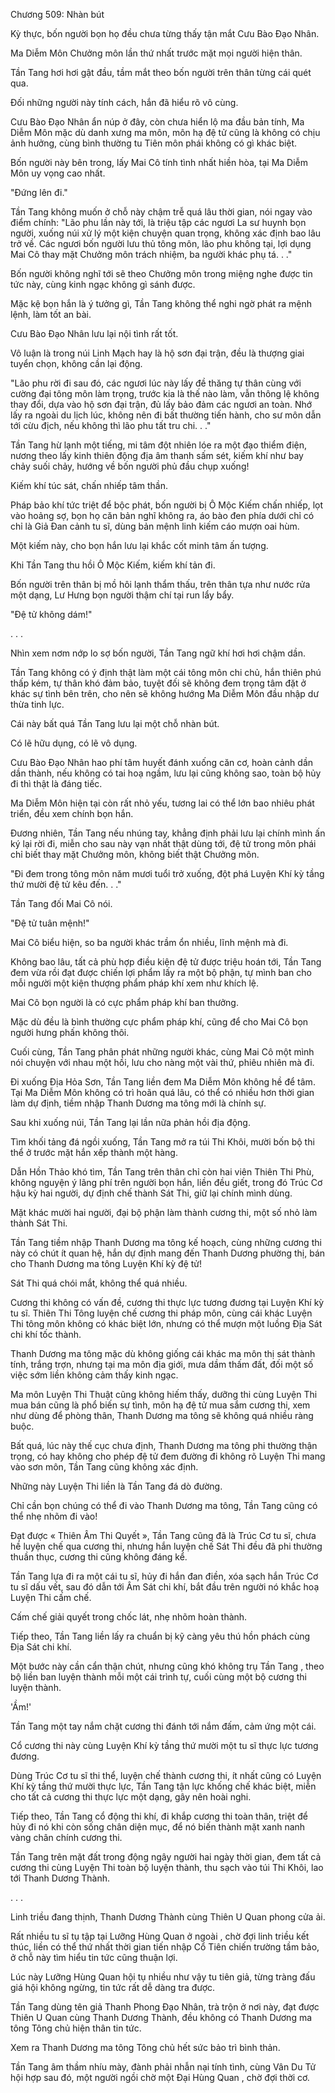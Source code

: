




Chương 509: Nhàn bút


Kỳ thực, bốn người bọn họ đều chưa từng thấy tận mắt Cưu Bào Đạo Nhân.

Ma Diễm Môn Chưởng môn lần thứ nhất trước mặt mọi người hiện thân.

Tần Tang hơi hơi gật đầu, tầm mắt theo bốn người trên thân từng cái quét qua.

Đối những người này tính cách, hắn đã hiểu rõ vô cùng.

Cưu Bào Đạo Nhân ẩn núp ở đây, còn chưa hiển lộ ma đầu bản tính, Ma Diễm Môn mặc dù danh xưng ma môn, môn hạ đệ tử cũng là không có chịu ảnh hưởng, cùng bình thường tu Tiên môn phái không có gì khác biệt.

Bốn người này bên trong, lấy Mai Cô tính tình nhất hiền hòa, tại Ma Diễm Môn uy vọng cao nhất.

"Đứng lên đi."

Tần Tang không muốn ở chỗ này chậm trễ quá lâu thời gian, nói ngay vào điểm chính: "Lão phu lần này tới, là triệu tập các ngươi La sư huynh bọn người, xuống núi xử lý một kiện chuyện quan trọng, không xác định bao lâu trở về. Các ngươi bốn người lưu thủ tông môn, lão phu không tại, lợi dụng Mai Cô thay mặt Chưởng môn trách nhiệm, ba người khác phụ tá. . ."

Bốn người không nghĩ tới sẽ theo Chưởng môn trong miệng nghe được tin tức này, cùng kinh ngạc không gì sánh được.

Mặc kệ bọn hắn là ý tưởng gì, Tần Tang không thể nghi ngờ phát ra mệnh lệnh, làm tốt an bài.

Cưu Bào Đạo Nhân lưu lại nội tình rất tốt.

Vô luận là trong núi Linh Mạch hay là hộ sơn đại trận, đều là thượng giai tuyển chọn, không cần lại động.

"Lão phu rời đi sau đó, các ngươi lúc này lấy đề thăng tự thân cùng với cường đại tông môn làm trọng, trước kia là thế nào làm, vẫn thông lệ không thay đổi, dựa vào hộ sơn đại trận, đủ lấy bảo đảm các ngươi an toàn. Nhớ lấy ra ngoài du lịch lúc, không nên đi bất thường tiến hành, cho sư môn dẫn tới cừu địch, nếu không thì lão phu tất tru chi. . ."

Tần Tang hừ lạnh một tiếng, mi tâm đột nhiên lóe ra một đạo thiểm điện, nương theo lấy kinh thiên động địa âm thanh sấm sét, kiếm khí như bay chảy suối chảy, hướng về bốn người phủ đầu chụp xuống!

Kiếm khí túc sát, chấn nhiếp tâm thần.

Pháp bảo khí tức triệt để bộc phát, bốn người bị Ô Mộc Kiếm chấn nhiếp, lọt vào hoảng sợ, bọn họ căn bản nghĩ không ra, áo bào đen phía dưới chỉ có chỉ là Giả Đan cảnh tu sĩ, dùng bản mệnh linh kiếm cáo mượn oai hùm.

Một kiếm này, cho bọn hắn lưu lại khắc cốt minh tâm ấn tượng.

Khi Tần Tang thu hồi Ô Mộc Kiếm, kiếm khí tản đi.

Bốn người trên thân bị mồ hôi lạnh thẩm thấu, trên thân tựa như nước rửa một dạng, Lư Hưng bọn người thậm chí tại run lẩy bẩy.

"Đệ tử không dám!"

. . .

Nhìn xem nơm nớp lo sợ bốn người, Tần Tang ngữ khí hơi hơi chậm dần.

Tần Tang không có ý định thật làm một cái tông môn chi chủ, hắn thiên phú thấp kém, tự thân khó đảm bảo, tuyệt đối sẽ không đem trọng tâm đặt ở khác sự tình bên trên, cho nên sẽ không hướng Ma Diễm Môn đầu nhập dư thừa tinh lực.

Cái này bất quá Tần Tang lưu lại một chỗ nhàn bút.

Có lẽ hữu dụng, có lẽ vô dụng.

Cưu Bào Đạo Nhân hao phí tâm huyết đánh xuống căn cơ, hoàn cảnh dần dần thành, nếu không có tai hoạ ngầm, lưu lại cũng không sao, toàn bộ hủy đi thì thật là đáng tiếc.

Ma Diễm Môn hiện tại còn rất nhỏ yếu, tương lai có thể lớn bao nhiêu phát triển, đều xem chính bọn hắn.

Đương nhiên, Tần Tang nếu nhúng tay, khẳng định phải lưu lại chính mình ấn ký lại rời đi, miễn cho sau này vạn nhất thật dùng tới, đệ tử trong môn phái chỉ biết thay mặt Chưởng môn, không biết thật Chưởng môn.

"Đi đem trong tông môn năm mươi tuổi trở xuống, đột phá Luyện Khí kỳ tầng thứ mười đệ tử kêu đến. . ."

Tần Tang đối Mai Cô nói.

"Đệ tử tuân mệnh!"

Mai Cô biểu hiện, so ba người khác trầm ổn nhiều, lĩnh mệnh mà đi.

Không bao lâu, tất cả phù hợp điều kiện đệ tử được triệu hoán tới, Tần Tang đem vừa rồi đạt được chiến lợi phẩm lấy ra một bộ phận, tự mình ban cho mỗi người một kiện thượng phẩm pháp khí xem như khích lệ.

Mai Cô bọn người là có cực phẩm pháp khí ban thưởng.

Mặc dù đều là bình thường cực phẩm pháp khí, cũng để cho Mai Cô bọn người hưng phấn không thôi.

Cuối cùng, Tần Tang phân phát những người khác, cùng Mai Cô một mình nói chuyện với nhau một hồi, lưu cho nàng một vài thứ, phiêu nhiên mà đi.

Đi xuống Địa Hỏa Sơn, Tần Tang liền đem Ma Diễm Môn không hề để tâm. Tại Ma Diễm Môn không có trì hoãn quá lâu, có thể có nhiều hơn thời gian làm dự định, tiềm nhập Thanh Dương ma tông mới là chính sự.

Sau khi xuống núi, Tần Tang lại lần nữa phản hồi địa động.

Tìm khối tảng đá ngồi xuống, Tần Tang mở ra túi Thi Khôi, mười bốn bộ thi thể ở trước mặt hắn xếp thành một hàng.

Dẫn Hồn Thảo khó tìm, Tần Tang trên thân chỉ còn hai viên Thiên Thi Phù, không nguyện ý lãng phí trên người bọn hắn, liền đều giết, trong đó Trúc Cơ hậu kỳ hai người, dự định chế thành Sát Thi, giữ lại chính mình dùng.

Mặt khác mười hai người, đại bộ phận làm thành cương thi, một số nhỏ làm thành Sát Thi.

Tần Tang tiềm nhập Thanh Dương ma tông kế hoạch, cùng những cương thi này có chút ít quan hệ, hắn dự định mang đến Thanh Dương phường thị, bán cho Thanh Dương ma tông Luyện Khí kỳ đệ tử!

Sát Thi quá chói mắt, không thể quá nhiều.

Cương thi không có vấn đề, cương thi thực lực tương đương tại Luyện Khí kỳ tu sĩ. Thiên Thi Tông luyện chế cương thi pháp môn, cùng cái khác Luyện Thi tông môn không có khác biệt lớn, nhưng có thể mượn một luồng Địa Sát chi khí tốc thành.

Thanh Dương ma tông mặc dù không giống cái khác ma môn thị sát thành tính, trắng trợn, nhưng tại ma môn địa giới, mưa dầm thấm đất, đối một số việc sớm liền không cảm thấy kinh ngạc.

Ma môn Luyện Thi Thuật cũng không hiếm thấy, dưỡng thi cùng Luyện Thi mua bán cũng là phổ biến sự tình, môn hạ đệ tử mua sắm cương thi, xem như dùng để phòng thân, Thanh Dương ma tông sẽ không quá nhiều ràng buộc.

Bất quá, lúc này thế cục chưa định, Thanh Dương ma tông phi thường thận trọng, có hay không cho phép đệ tử đem đường đi không rõ Luyện Thi mang vào sơn môn, Tần Tang cũng không xác định.

Những này Luyện Thi liền là Tần Tang đá dò đường.

Chỉ cần bọn chúng có thể đi vào Thanh Dương ma tông, Tần Tang cũng có thể nhẹ nhõm đi vào!

Đạt được « Thiên Âm Thi Quyết », Tần Tang cũng đã là Trúc Cơ tu sĩ, chưa hề luyện chế qua cương thi, nhưng hắn luyện chế Sát Thi đều đã phi thường thuần thục, cương thi cũng không đáng kể.

Tần Tang lựa đi ra một cái tu sĩ, hủy đi hắn đan điền, xóa sạch hắn Trúc Cơ tu sĩ dấu vết, sau đó dẫn tới Âm Sát chi khí, bắt đầu trên người nó khắc hoạ Luyện Thi cấm chế.

Cấm chế giải quyết trong chốc lát, nhẹ nhõm hoàn thành.

Tiếp theo, Tần Tang liền lấy ra chuẩn bị kỹ càng yêu thú hồn phách cùng Địa Sát chi khí.

Một bước này cần cẩn thận chút, nhưng cũng khó không trụ Tần Tang , theo bộ liền ban luyện thành mỗi một cái trình tự, cuối cùng một bộ cương thi luyện thành.

'Ầm!'

Tần Tang một tay nắm chặt cương thi đánh tới nắm đấm, cảm ứng một cái.

Cổ cương thi này cùng Luyện Khí kỳ tầng thứ mười một tu sĩ thực lực tương đương.

Dùng Trúc Cơ tu sĩ thi thể, luyện chế thành cương thi, ít nhất cũng có Luyện Khí kỳ tầng thứ mười thực lực, Tần Tang tận lực khống chế khác biệt, miễn cho tất cả cương thi thực lực một dạng, gây nên hoài nghi.

Tiếp theo, Tần Tang cổ động thi khí, đi khắp cương thi toàn thân, triệt để hủy đi nó khi còn sống chân diện mục, để nó biến thành mặt xanh nanh vàng chân chính cương thi.

Tần Tang trên mặt đất trong động ngây người hai ngày thời gian, đem tất cả cương thi cùng Luyện Thi toàn bộ luyện thành, thu sạch vào túi Thi Khôi, lao tới Thanh Dương Thành.

. . .

Linh triều đang thịnh, Thanh Dương Thành cùng Thiên U Quan phong cửa ải.

Rất nhiều tu sĩ tụ tập tại Lưỡng Hùng Quan ở ngoài , chờ đợi linh triều kết thúc, liền có thể thứ nhất thời gian tiến nhập Cổ Tiên chiến trường tầm bảo, ở chỗ này tìm hiểu tin tức cũng thuận lợi.

Lúc này Lưỡng Hùng Quan hội tụ nhiều như vậy tu tiên giả, từng tràng đấu giá hội không ngừng, tin tức rất dễ dàng tra được.

Tần Tang dùng tên giả Thanh Phong Đạo Nhân, trà trộn ở nơi này, đạt được Thiên U Quan cùng Thanh Dương Thành, đều không có Thanh Dương ma tông Tông chủ hiện thân tin tức.

Xem ra Thanh Dương ma tông Tông chủ hết sức bảo trì bình thản.

Tần Tang âm thầm nhíu mày, đành phải nhẫn nại tính tình, cùng Vân Du Tử hội hợp sau đó, một người ngồi chờ một Đại Hùng Quan , chờ đợi thời cơ.




